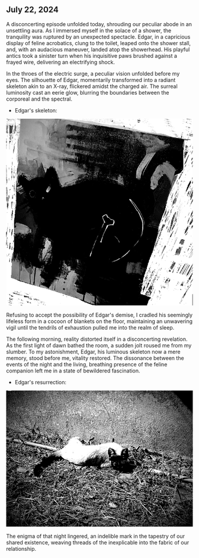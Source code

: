 ## July 22, 2024

A disconcerting episode unfolded today, shrouding our peculiar abode in an unsettling aura. As I immersed myself in the solace of a shower, the tranquility was ruptured by an unexpected spectacle. Edgar, in a capricious display of feline acrobatics, clung to the toilet, leaped onto the shower stall, and, with an audacious maneuver, landed atop the showerhead. His playful antics took a sinister turn when his inquisitive paws brushed against a frayed wire, delivering an electrifying shock.

In the throes of the electric surge, a peculiar vision unfolded before my eyes. The silhouette of Edgar, momentarily transformed into a radiant skeleton akin to an X-ray, flickered amidst the charged air. The surreal luminosity cast an eerie glow, blurring the boundaries between the corporeal and the spectral.

* Edgar's skeleton: 

![An ethereal depiction of Edgar's illuminated skeleton during the electrical surge](Drawings/drawing12.png)

Refusing to accept the possibility of Edgar's demise, I cradled his seemingly lifeless form in a cocoon of blankets on the floor, maintaining an unwavering vigil until the tendrils of exhaustion pulled me into the realm of sleep.

The following morning, reality distorted itself in a disconcerting revelation. As the first light of dawn bathed the room, a sudden jolt roused me from my slumber. To my astonishment, Edgar, his luminous skeleton now a mere memory, stood before me, vitality restored. The dissonance between the events of the night and the living, breathing presence of the feline companion left me in a state of bewildered fascination.

* Edgar's resurrection: 

![A moment frozen in time: Edgar's resurrection](Drawings/drawing13.png)

The enigma of that night lingered, an indelible mark in the tapestry of our shared existence, weaving threads of the inexplicable into the fabric of our relationship.



